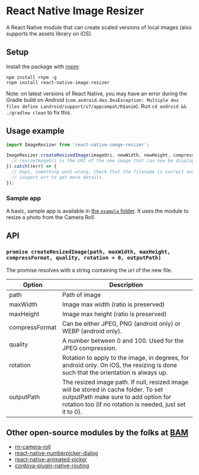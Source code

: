 # React Native Image Resizer

A React Native module that can create scaled versions of local images (also supports the assets library on iOS).

## Setup

Install the package with [rnpm](https://github.com/rnpm/rnpm):
```
npm install rnpm -g
rnpm install react-native-image-resizer
```

Note: on latest versions of React Native, you may have an error during the Gradle build on Android (`com.android.dex.DexException: Multiple dex files define Landroid/support/v7/appcompat/R$anim`). Run `cd android && ./gradlew clean` to fix this.

## Usage example

```javascript
import ImageResizer from 'react-native-image-resizer';

ImageResizer.createResizedImage(imageUri, newWidth, newHeight, compressFormat, quality, rotation, outputPath).then((resizedImageUri) => {
  // resizeImageUri is the URI of the new image that can now be displayed, uploaded...
}).catch((err) => {
  // Oops, something went wrong. Check that the filename is correct and
  // inspect err to get more details.
});
```

### Sample app

A basic, sample app is available in [the `example` folder](https://github.com/bamlab/react-native-image-resizer/tree/master/example). It uses the module to resize a photo from the Camera Roll.

## API

### `promise createResizedImage(path, maxWidth, maxHeight, compressFormat, quality, rotation = 0, outputPath)`

The promise resolves with a string containing the uri of the new file.

Option | Description
------ | -----------
path | Path of image
maxWidth | Image max width (ratio is preserved)
maxHeight | Image max height (ratio is preserved)
compressFormat | Can be either JPEG, PNG (android only) or WEBP (android only).
quality | A number between 0 and 100. Used for the JPEG compression.
rotation | Rotation to apply to the image, in degrees, for android only. On iOS, the resizing is done such that the orientation is always up.
outputPath | The resized image path. If null, resized image will be stored in cache folder. To set outputPath make sure to add option for rotation too (if no rotation is needed, just set it to 0).

## Other open-source modules by the folks at [BAM](http://github.com/bamlab)

 * [rn-camera-roll](https://github.com/bamlab/rn-camera-roll)
 * [react-native-numberpicker-dialog](https://github.com/bamlab/react-native-numberpicker-dialog)
 * [react-native-animated-picker](https://github.com/bamlab/react-native-animated-picker)
 * [cordova-plugin-native-routing](https://github.com/bamlab/cordova-plugin-native-routing)
